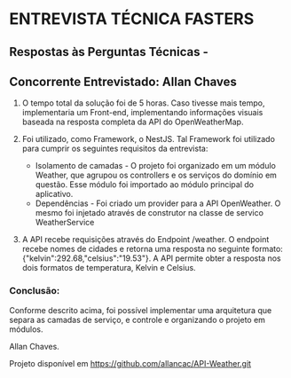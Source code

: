 # ENTREVISTA TÉCNICA FASTERS

## Respostas às Perguntas Técnicas -

## Concorrente Entrevistado: Allan Chaves

1. O tempo total da solução foi de 5 horas. Caso tivesse mais tempo, implementaria um Front-end, implementando informações visuais baseada na resposta completa da API do OpenWeatherMap.
2. Foi utilizado, como Framework, o NestJS. Tal Framework foi utilizado para cumprir os seguintes requisitos da entrevista:

   - Isolamento de camadas - O projeto foi organizado em um módulo Weather, que agrupou os controllers e os serviços do domínio em questão. Esse módulo foi importado ao módulo principal do aplicativo.
   - Dependências - Foi criado um provider para a API OpenWeather. O mesmo foi injetado através de construtor na classe de servico WeatherService

3. A API recebe requisições através do Endpoint /weather. O endpoint recebe nomes de cidades e retorna uma resposta no seguinte formato:
   {"kelvin":292.68,"celsius":"19.53"}. A API permite obter a resposta nos dois formatos de temperatura, Kelvin e Celsius.

### Conclusão:

Conforme descrito acima, foi possível implementar uma arquitetura que separa as camadas de serviço, e controle e organizando o projeto em módulos.

Allan Chaves.

Projeto disponível em https://github.com/allancac/API-Weather.git

